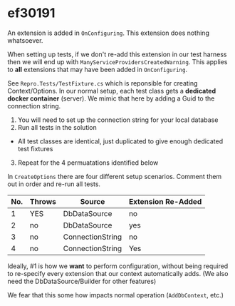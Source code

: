 # ef30191

An extension is added in `OnConfiguring`. This extension does nothing whatsoever.

When setting up tests, if we don't re-add this extension in our test harness then 
we will end up with `ManyServiceProvidersCreatedWarning`. This applies to **all**
extensions that may have been added in `OnConfiguring`.

See `Repro.Tests/TestFixture.cs` which is reponsible for creating Context/Options. 
In our normal setup, each test class gets a **dedicated docker container** (server). 
We mimic that here by adding a Guid to the connection string. 

1. You will need to set up the connection string for your local database
2. Run all tests in the solution 
  - All test classes are identical, just duplicated to give enough dedicated test fixtures
3. Repeat for the 4 permuatations identified below

In `CreateOptions` there are four different setup scenarios. Comment them out in 
order and re-run all tests.

| No. | Throws | Source           | Extension Re-Added |
| --- | ------ | ---------------- | ------------------ |
| 1   | YES    | DbDataSource     | no                 |
| 2   | no     | DbDataSource     | yes                |
| 3   | no     | ConnectionString | no                 |
| 4   | no     | ConnectionString | Yes                |

Ideally, #1 is how we **want** to perform configuration, without being required to 
re-specify every extension that our context automatically adds. (We also need the 
DbDataSource/Builder for other features)

We fear that this some how impacts normal operation (`AddDbContext`, etc.)